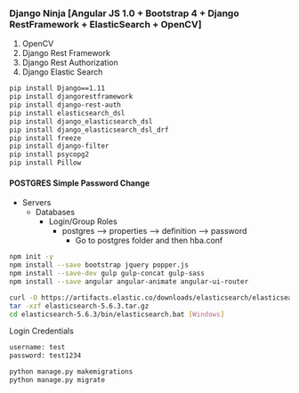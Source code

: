### Django Ninja [Angular JS 1.0 + Bootstrap 4 + Django RestFramework + ElasticSearch + OpenCV] ###
1. OpenCV
2. Django Rest Framework
3. Django Rest Authorization
4. Django Elastic Search

```bash
pip install Django==1.11
pip install djangorestframework
pip install django-rest-auth
pip install elasticsearch_dsl
pip install django_elasticsearch_dsl
pip install django_elasticsearch_dsl_drf
pip install freeze
pip install django-filter
pip install psycopg2
pip install Pillow
```

#### POSTGRES Simple Password Change ####
* Servers
    *   Databases
        * Login/Group Roles
            * postgres -->  properties --> definition --> password 
                * Go to postgres folder and then hba.conf       

```bash
npm init -y
npm install --save bootstrap jquery popper.js
npm install --save-dev gulp gulp-concat gulp-sass
npm install --save angular angular-animate angular-ui-router
```

```bash
curl -O https://artifacts.elastic.co/downloads/elasticsearch/elasticsearch-5.6.3.tar.gz
tar -xzf elasticsearch-5.6.3.tar.gz
cd elasticsearch-5.6.3/bin/elasticsearch.bat [Windows]
```

Login Credentials
```bash
username: test
password: test1234
```

```bash
python manage.py makemigrations
python manage.py migrate
```